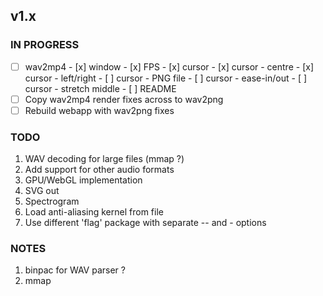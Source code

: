 ## v1.x

### IN PROGRESS

- [ ] wav2mp4
      - [x] window
      - [x] FPS
      - [x] cursor
      - [x] cursor - centre
      - [x] cursor - left/right
      - [ ] cursor - PNG file
      - [ ] cursor - ease-in/out
      - [ ] cursor - stretch middle
      - [ ] README
- [ ] Copy wav2mp4 render fixes across to wav2png
- [ ] Rebuild webapp with wav2png fixes

### TODO

1. WAV decoding for large files (mmap ?)
2. Add support for other audio formats
3. GPU/WebGL implementation
4. SVG out
5. Spectrogram
6. Load anti-aliasing kernel from file
7. Use different 'flag' package with separate -- and - options

### NOTES

1. binpac for WAV parser ?
2. mmap
